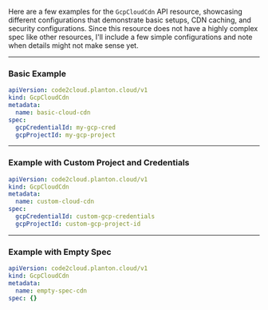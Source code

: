 Here are a few examples for the `GcpCloudCdn` API resource, showcasing different configurations that demonstrate basic setups, CDN caching, and security configurations. Since this resource does not have a highly complex spec like other resources, I'll include a few simple configurations and note when details might not make sense yet.

---

### Basic Example

```yaml
apiVersion: code2cloud.planton.cloud/v1
kind: GcpCloudCdn
metadata:
  name: basic-cloud-cdn
spec:
  gcpCredentialId: my-gcp-cred
  gcpProjectId: my-gcp-project
```

---

### Example with Custom Project and Credentials

```yaml
apiVersion: code2cloud.planton.cloud/v1
kind: GcpCloudCdn
metadata:
  name: custom-cloud-cdn
spec:
  gcpCredentialId: custom-gcp-credentials
  gcpProjectId: custom-gcp-project-id
```

---

### Example with Empty Spec

```yaml
apiVersion: code2cloud.planton.cloud/v1
kind: GcpCloudCdn
metadata:
  name: empty-spec-cdn
spec: {}
```
